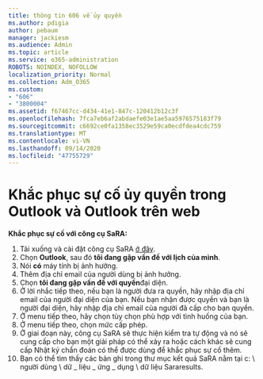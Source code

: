 ```yaml
---
title: thông tin 606 về ủy quyền
ms.author: pdigia
author: pebaum
manager: jackiesm
ms.audience: Admin
ms.topic: article
ms.service: o365-administration
ROBOTS: NOINDEX, NOFOLLOW
localization_priority: Normal
ms.collection: Adm_O365
ms.custom:
- "606"
- "3800004"
ms.assetid: f67467cc-d434-41e1-847c-120412b12c3f
ms.openlocfilehash: 7fca7eb6af2abdaefe03e1ae5aa5976575183f79
ms.sourcegitcommit: c6692ce0fa1358ec3529e59ca0ecdfdea4cdc759
ms.translationtype: MT
ms.contentlocale: vi-VN
ms.lasthandoff: 09/14/2020
ms.locfileid: "47755729"
---
```

# <a name="troubleshooting-delegation-in-outlook-and-outlook-on-the-web"></a>Khắc phục sự cố ủy quyền trong Outlook và Outlook trên web

**Khắc phục sự cố với công cụ SaRA:**

1. Tải xuống và cài đặt công cụ SaRA [ở đây](https://aka.ms/SaRA-SkypeForBusinessSignIn).
1. Chọn **Outlook**, sau đó **tôi đang gặp vấn đề với lịch của mình**.
1. Nói **có** máy tính bị ảnh hưởng.
1. Thêm địa chỉ email của người dùng bị ảnh hưởng.
1. Chọn **tôi đang gặp vấn đề với quyền**đại diện.
1. Ở lời nhắc tiếp theo, nếu bạn là người đưa ra quyền, hãy nhập địa chỉ email của người đại diện của bạn. Nếu bạn nhận được quyền và bạn là người đại diện, hãy nhập địa chỉ email của người đã cấp cho bạn quyền.
1. Ở menu tiếp theo, hãy chọn tùy chọn phù hợp với tình huống của bạn.
1. Ở menu tiếp theo, chọn mức cấp phép.
1. Ở giai đoạn này, công cụ SaRA sẽ thực hiện kiểm tra tự động và nó sẽ cung cấp cho bạn một giải pháp có thể xảy ra hoặc cách khác sẽ cung cấp Nhật ký chẩn đoán có thể được dùng để khắc phục sự cố thêm.
1. Bạn có thể tìm thấy các bản ghi trong thư mục kết quả SaRA nằm tại c: \ người dùng \ dữ _ liệu _ ứng _ dụng \ dữ liệu Sararesults.

